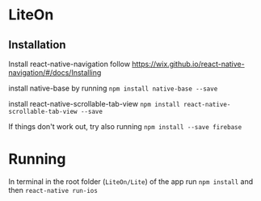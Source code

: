 # LiteOn

## Installation

Install react-native-navigation
follow https://wix.github.io/react-native-navigation/#/docs/Installing

install native-base by running
`npm install native-base --save`

install react-native-scrollable-tab-view
`npm install react-native-scrollable-tab-view --save`

If things don't work out, try also running `npm install --save firebase`

# Running

In terminal in the root folder (`LiteOn/Lite`) of the app run
`npm install` and then `react-native run-ios`